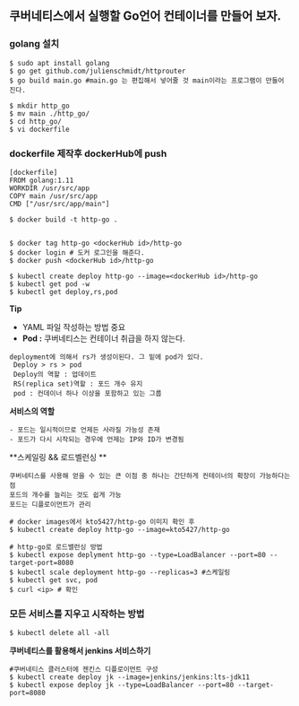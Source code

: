 ## 쿠버네티스에서 실행할 Go언어 컨테이너를 만들어 보자.

### golang 설치
```
$ sudo apt install golang
$ go get github.com/julienschmidt/httprouter
$ go build main.go #main.go 는 편집해서 넣어줄 것 main이라는 프로그램이 만들어 진다.

$ mkdir http_go
$ mv main ./http_go/
$ cd http_go/
$ vi dockerfile
```

### dockerfile 제작후 dockerHub에 push
```
[dockerfile]
FROM golang:1.11
WORKDIR /usr/src/app
COPY main /usr/src/app
CMD ["/usr/src/app/main"]
```
```
$ docker build -t http-go .


$ docker tag http-go <dockerHub id>/http-go
$ docker login # 도커 로그인을 해준다.
$ docker push <dockerHub id>/http-go
```
```
$ kubectl create deploy http-go --image=<dockerHub id>/http-go
$ kubectl get pod -w
$ kubectl get deploy,rs,pod 

```

**Tip**
 - YAML 파일 작성하는 방법 중요
 - **Pod :** 쿠버네티스는 컨테이너 취급을 하지 않는다. 


```
deployment에 의해서 rs가 생성이된다. 그 밑에 pod가 있다.
 Deploy > rs > pod
 Deploy의 역할 : 업데이트
 RS(replica set)역할 : 포드 개수 유지
 pod : 컨데이너 하나 이상을 포함하고 있는 그룹
```

**서비스의 역할**
```
- 포드는 일시적이므로 언제든 사라질 가능성 존재
- 포드가 다시 시작되는 경우에 언제는 IP와 ID가 변경됨
```

**스케일링 && 로드벨런싱 **
```
쿠버네티스를 사용해 얻을 수 있는 큰 이점 중 하나는 간단하게 컨테이너의 확장이 가능하다는 점
포드의 개수를 늘리는 것도 쉽게 가능
포드는 디플로이먼트가 관리

# docker images에서 kto5427/http-go 이미지 확인 후
$ kubectl create deploy http-go --image=kto5427/http-go

# http-go로 로드밸런싱 방법
$ kubectl expose deplyment http-go --type=LoadBalancer --port=80 --target-port=8080
$ kubectl scale deployment http-go --replicas=3 #스케일링
$ kubectl get svc, pod
$ curl <ip> # 확인
```
### 모든 서비스를 지우고 시작하는 방법
```
$ kubectl delete all -all
```
**쿠버네티스를 활용해서 jenkins 서비스하기**
```
#쿠버네티스 클러스터에 젠킨스 디플로이먼트 구성
$ kubectl create deploy jk --image=jenkins/jenkins:lts-jdk11
$ kubectl expose deploy jk --type=LoadBalancer --port=80 --target-port=8080
```
 
 
  



 

 
 
